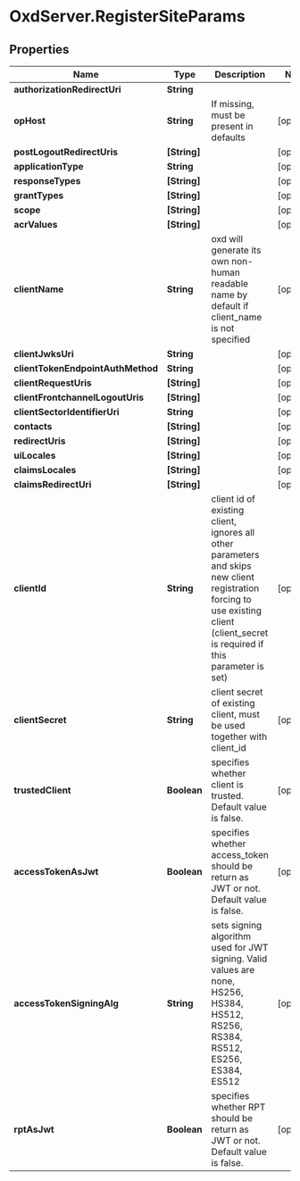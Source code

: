 # OxdServer.RegisterSiteParams

## Properties
Name | Type | Description | Notes
------------ | ------------- | ------------- | -------------
**authorizationRedirectUri** | **String** |  | 
**opHost** | **String** | If missing, must be present in defaults | [optional] 
**postLogoutRedirectUris** | **[String]** |  | [optional] 
**applicationType** | **String** |  | [optional] 
**responseTypes** | **[String]** |  | [optional] 
**grantTypes** | **[String]** |  | [optional] 
**scope** | **[String]** |  | [optional] 
**acrValues** | **[String]** |  | [optional] 
**clientName** | **String** | oxd will generate its own non-human readable name by default if client_name is not specified | [optional] 
**clientJwksUri** | **String** |  | [optional] 
**clientTokenEndpointAuthMethod** | **String** |  | [optional] 
**clientRequestUris** | **[String]** |  | [optional] 
**clientFrontchannelLogoutUris** | **[String]** |  | [optional] 
**clientSectorIdentifierUri** | **String** |  | [optional] 
**contacts** | **[String]** |  | [optional] 
**redirectUris** | **[String]** |  | [optional] 
**uiLocales** | **[String]** |  | [optional] 
**claimsLocales** | **[String]** |  | [optional] 
**claimsRedirectUri** | **[String]** |  | [optional] 
**clientId** | **String** | client id of existing client, ignores all other parameters and skips new client registration forcing to use existing client (client_secret is required if this parameter is set) | [optional] 
**clientSecret** | **String** | client secret of existing client, must be used together with client_id | [optional] 
**trustedClient** | **Boolean** | specifies whether client is trusted. Default value is false. | [optional] 
**accessTokenAsJwt** | **Boolean** | specifies whether access_token should be return as JWT or not. Default value is false. | [optional] 
**accessTokenSigningAlg** | **String** | sets signing algorithm used for JWT signing. Valid values are none, HS256, HS384, HS512, RS256, RS384, RS512, ES256, ES384, ES512 | [optional] 
**rptAsJwt** | **Boolean** | specifies whether RPT should be return as JWT or not. Default value is false. | [optional] 


